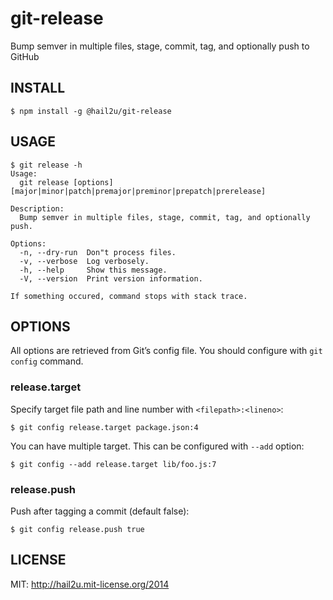 git-release
===========

Bump semver in multiple files, stage, commit, tag, and optionally push to GitHub


INSTALL
-------

    $ npm install -g @hail2u/git-release


USAGE
-----

    $ git release -h
    Usage:
      git release [options] [major|minor|patch|premajor|preminor|prepatch|prerelease]

    Description:
      Bump semver in multiple files, stage, commit, tag, and optionally push.

    Options:
      -n, --dry-run  Don"t process files.
      -v, --verbose  Log verbosely.
      -h, --help     Show this message.
      -V, --version  Print version information.

    If something occured, command stops with stack trace.


OPTIONS
-------

All options are retrieved from Git’s config file. You should configure with `git
config` command.


### release.target

Specify target file path and line number with `<filepath>:<lineno>`:

    $ git config release.target package.json:4

You can have multiple target. This can be configured with `--add` option:

    $ git config --add release.target lib/foo.js:7


### release.push

Push after tagging a commit (default false):

    $ git config release.push true


LICENSE
-------

MIT: http://hail2u.mit-license.org/2014
